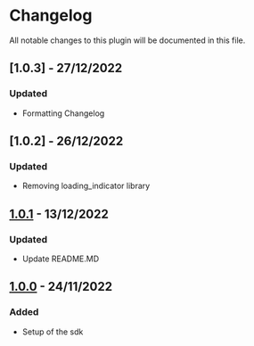 # Changelog
All notable changes to this plugin will be documented in this file.

## [1.0.3] - 27/12/2022
### Updated
 - Formatting Changelog

## [1.0.2] - 26/12/2022
### Updated
 - Removing loading_indicator library

## [1.0.1] - 13/12/2022
### Updated
 - Update README.MD

## [1.0.0] - 24/11/2022
### Added
  - Setup of the sdk

[Unreleased]: https://github.com/Flourish-savings/flourish-sdk-flutter/tree/main
[1.0.1]: https://github.com/Flourish-savings/flourish-sdk-flutter/releases/tag/1.0.1
[1.0.0]: https://github.com/Flourish-savings/flourish-sdk-flutter/releases/tag/1.0.0